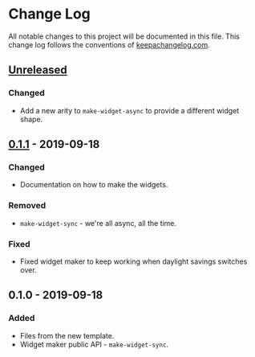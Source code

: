 # Change Log
All notable changes to this project will be documented in this file. This change log follows the conventions of [keepachangelog.com](http://keepachangelog.com/).

## [Unreleased]
### Changed
- Add a new arity to `make-widget-async` to provide a different widget shape.

## [0.1.1] - 2019-09-18
### Changed
- Documentation on how to make the widgets.

### Removed
- `make-widget-sync` - we're all async, all the time.

### Fixed
- Fixed widget maker to keep working when daylight savings switches over.

## 0.1.0 - 2019-09-18
### Added
- Files from the new template.
- Widget maker public API - `make-widget-sync`.

[Unreleased]: https://github.com/your-name/dbc-blender/compare/0.1.1...HEAD
[0.1.1]: https://github.com/your-name/dbc-blender/compare/0.1.0...0.1.1
